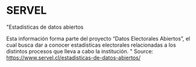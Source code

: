# SERVEL

"Estadísticas de datos abiertos

Esta información forma parte del proyecto “Datos Electorales Abiertos”, el cual busca dar a conocer estadísticas electorales relacionadas a los distintos procesos que lleva a cabo la institución. 
"
Source: https://www.servel.cl/estadisticas-de-datos-abiertos/
